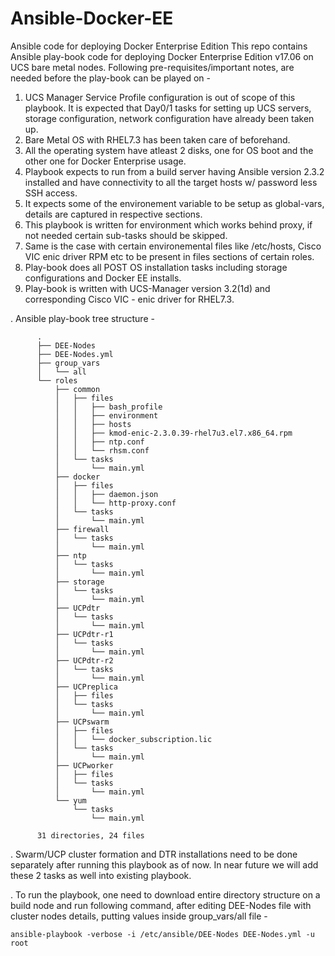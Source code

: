 # Ansible-Docker-EE
Ansible code for deploying Docker Enterprise Edition
This repo contains Ansible play-book code for deploying Docker Enterprise Edition v17.06 on UCS bare metal nodes. Following pre-requisites/important notes, are needed before the play-book can be played on -

  1. UCS Manager Service Profile configuration is out of scope of this playbook. It is expected that Day0/1 tasks for setting up UCS servers, storage configuration, network configuration have already been taken up. 
  2. Bare Metal OS with RHEL7.3 has been taken care of beforehand.
  3. All the operating system have atleast 2 disks, one for OS boot and the other one for Docker Enterprise usage.
  4. Playbook expects to run from a build server having Ansible version 2.3.2 installed and have connectivity to all the target hosts w/ password less SSH access. 
  5. It expects some of the environement variable to be setup as global-vars, details are captured in respective sections.
  6. This playbook is written for environment which works behind proxy, if not needed certain sub-tasks should be skipped.
  7. Same is the case with certain environemental files like /etc/hosts, Cisco VIC enic driver RPM etc to be present in files sections of certain roles.
  8. Play-book does all POST OS installation tasks including storage configurations and Docker EE installs. 
  9. Play-book is written with UCS-Manager version 3.2(1d) and corresponding Cisco VIC - enic driver for RHEL7.3.
  
  
. Ansible play-book tree structure -

          .
          ├── DEE-Nodes
          ├── DEE-Nodes.yml
          ├── group_vars
          │   └── all
          └── roles
              ├── common
              │   ├── files
              │   │   ├── bash_profile
              │   │   ├── environment
              │   │   ├── hosts
              │   │   ├── kmod-enic-2.3.0.39-rhel7u3.el7.x86_64.rpm
              │   │   ├── ntp.conf
              │   │   └── rhsm.conf
              │   └── tasks
              │       └── main.yml
              ├── docker
              │   ├── files
              │   │   ├── daemon.json
              │   │   └── http-proxy.conf
              │   └── tasks
              │       └── main.yml
              ├── firewall
              │   └── tasks
              │       └── main.yml
              ├── ntp
              │   └── tasks
              │       └── main.yml
              ├── storage
              │   └── tasks
              │       └── main.yml
              ├── UCPdtr
              │   └── tasks
              │       └── main.yml
              ├── UCPdtr-r1
              │   └── tasks
              │       └── main.yml
              ├── UCPdtr-r2
              │   └── tasks
              │       └── main.yml
              ├── UCPreplica
              │   ├── files
              │   └── tasks
              │       └── main.yml
              ├── UCPswarm
              │   ├── files
              │   │   └── docker_subscription.lic
              │   └── tasks
              │       └── main.yml
              ├── UCPworker
              │   ├── files
              │   └── tasks
              │       └── main.yml
              └── yum
                  └── tasks
                      └── main.yml

          31 directories, 24 files

. Swarm/UCP cluster formation and DTR installations need to be done separately after running this playbook as of now. In near future we will add these 2 tasks as well into existing playbook. 

. To run the playbook, one need to download entire directory structure on a build node and run following command, after editing DEE-Nodes file with cluster nodes details, putting values inside group_vars/all file -

  `ansible-playbook -verbose -i /etc/ansible/DEE-Nodes DEE-Nodes.yml -u root` 
